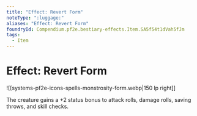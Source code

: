 ```yaml
---
title: "Effect: Revert Form"
noteType: ":luggage:"
aliases: "Effect: Revert Form"
foundryId: Compendium.pf2e.bestiary-effects.Item.SA5f54t1dVah5fJm
tags:
  - Item
---
```


# Effect: Revert Form
![[systems-pf2e-icons-spells-monstrosity-form.webp|150 lp right]]

The creature gains a +2 status bonus to attack rolls, damage rolls, saving throws, and skill checks.
